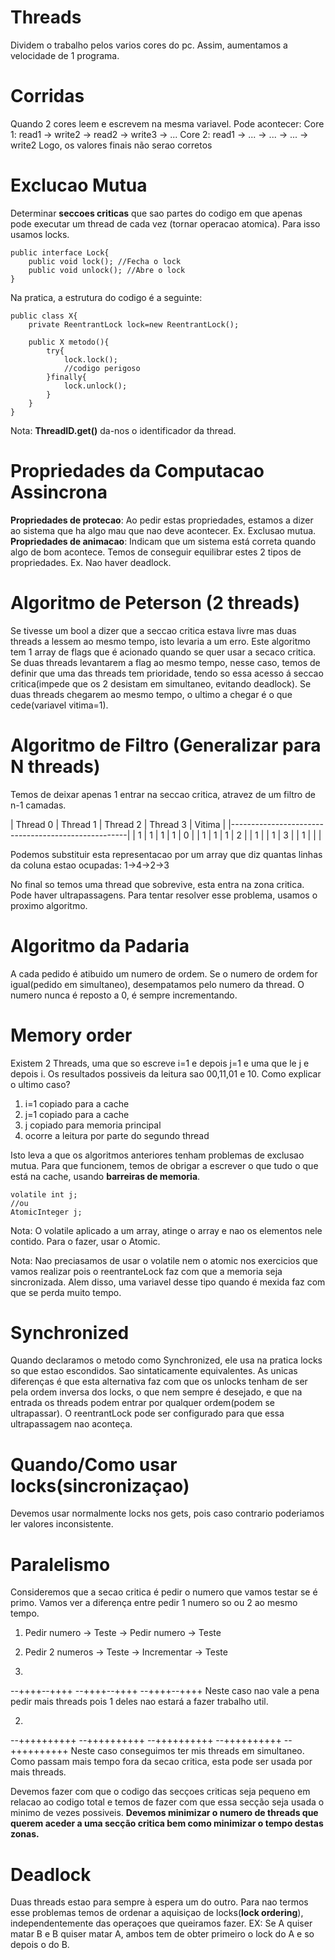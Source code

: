 # Threads
Dividem o trabalho pelos varios cores do pc. Assim, aumentamos a velocidade de 1 programa.

# Corridas
Quando 2 cores leem e escrevem na mesma variavel. Pode acontecer:
Core 1: read1 -> write2 -> read2 -> write3 -> ...
Core 2: read1 ->   ...  ->   ... ->  ...   -> write2
Logo, os valores finais não serao corretos

# Exclucao Mutua
Determinar **seccoes criticas** que sao partes do codigo em que apenas pode executar um thread de cada vez (tornar operacao atomica). Para isso usamos locks.
~~~
public interface Lock{
    public void lock(); //Fecha o lock
    public void unlock(); //Abre o lock
}
~~~
Na pratica, a estrutura do codigo é a seguinte:
~~~
public class X{
    private ReentrantLock lock=new ReentrantLock();

    public X metodo(){
        try{
            lock.lock();
            //codigo perigoso
        }finally{
            lock.unlock();
        }
    }
}
~~~
Nota: **ThreadID.get()** da-nos o identificador da thread.

# Propriedades da Computacao Assincrona
**Propriedades de protecao**: Ao pedir estas propriedades, estamos a dizer ao sistema que ha algo mau que nao deve acontecer. Ex. Exclusao mutua.
**Propriedades de animacao**: Indicam que um sistema está correta quando algo de bom acontece.
Temos de conseguir equilibrar estes 2 tipos de propriedades. Ex. Nao haver deadlock.

# Algoritmo de Peterson (2 threads)
Se tivesse um bool a dizer que a seccao critica estava livre mas duas threads a lessem ao mesmo tempo, isto levaria a um erro. 
Este algoritmo tem 1 array de flags que é acionado quando se quer usar a secaco critica. Se duas threads levantarem a flag ao mesmo tempo, nesse caso, temos de definir que uma das threads tem prioridade, tendo so essa acesso á seccao critica(impede que os 2 desistam em simultaneo, evitando deadlock). Se duas threads chegarem ao mesmo tempo, o ultimo a chegar é o que cede(variavel vitima=1). 

# Algoritmo de Filtro (Generalizar para N threads)
Temos de deixar apenas 1 entrar na seccao critica, atravez de um filtro de n-1 camadas.

| Thread 0 | Thread 1 | Thread 2 | Thread 3 | Vitima |
|----------------------------------------------------|
| 1 | 1 | 1 | 1 | 0
|   | 1 | 1 | 1 | 2
|   | 1 |   | 1 | 3
|   | 1 |   |   | 

Podemos substituir esta representacao por um array que diz quantas linhas da coluna estao ocupadas:
1->4->2->3

No final so temos uma thread que sobrevive, esta entra na zona critica. Pode haver ultrapassagens. Para tentar resolver esse problema, usamos o proximo algoritmo.

# Algoritmo da Padaria
A cada pedido é atibuido um numero de ordem. Se o numero de ordem for igual(pedido em simultaneo), desempatamos pelo numero da thread. O numero nunca é reposto a 0, é sempre incrementando.

# Memory order
Existem 2 Threads, uma que so escreve i=1 e depois j=1 e uma que le j e depois i. Os resultados possiveis da leitura sao 00,11,01 e 10. Como explicar o ultimo caso?
1. i=1 copiado para a cache
2. j=1 copiado para a cache
3. j copiado para memoria principal
4. ocorre a leitura por parte do segundo thread

Isto leva a que os algoritmos anteriores tenham problemas de exclusao mutua. Para que funcionem, temos de obrigar a escrever o que tudo o que está na cache, usando **barreiras de memoria**.
~~~
volatile int j;
//ou
AtomicInteger j;
~~~
Nota: O volatile aplicado a um array, atinge o array e nao os elementos nele contido. Para o fazer, usar o Atomic.

Nota: Nao preciasamos de usar o volatile nem o atomic nos exercicios que vamos realizar pois o reentranteLock faz com que a memoria seja sincronizada. Alem disso, uma variavel desse tipo quando é mexida faz com que se perda muito tempo.

# Synchronized
Quando declaramos o metodo como Synchronized, ele usa na pratica locks so que estao escondidos. Sao sintaticamente equivalentes. As unicas diferenças é que esta alternativa faz com que os unlocks tenham de ser pela ordem inversa dos locks, o que nem sempre é desejado, e que na entrada os threads podem entrar por qualquer ordem(podem se ultrapassar). O reentrantLock pode ser configurado para que essa ultrapassagem nao aconteça.

# Quando/Como usar locks(sincronizaçao)
Devemos usar normalmente locks nos gets, pois caso contrario poderiamos ler valores inconsistente.

# Paralelismo
Consideremos que a secao critica é pedir o numero que vamos testar se é primo. Vamos ver a diferença entre pedir 1 numero so ou 2 ao mesmo tempo.

1. Pedir numero -> Teste -> Pedir numero -> Teste
2. Pedir 2 numeros -> Teste -> Incrementar -> Teste

1. 
--++++--++++
  --++++--++++
    --++++--++++
Neste caso nao vale a pena pedir mais threads pois 1 deles nao estará a fazer trabalho util.

2. 
--++++++++++
  --++++++++++
    --++++++++++
      --++++++++++
        --++++++++++
Neste caso conseguimos ter mis threads em simultaneo. Como passam mais tempo fora da secao critica, esta pode ser usada por mais threads.
      
Devemos fazer com que o codigo das secçoes criticas seja pequeno em relacao ao codigo total e temos de fazer com que essa secção seja usada o minimo de vezes possiveis. **Devemos minimizar o numero de threads que querem aceder a uma secção critica bem como minimizar o tempo destas zonas.**

# Deadlock
Duas threads estao para sempre à espera um do outro. Para nao termos esse problemas temos de ordenar a aquisiçao de locks(**lock ordering**), independentemente das operaçoes que queiramos fazer.
EX: Se A quiser matar B e B quiser matar A, ambos tem de obter primeiro o lock do A e so depois o do B.







